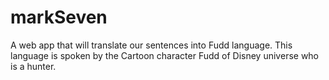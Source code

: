 # markSeven

 A web app that will translate our sentences into Fudd language. This language is spoken by the Cartoon character Fudd of Disney universe who is a hunter. 